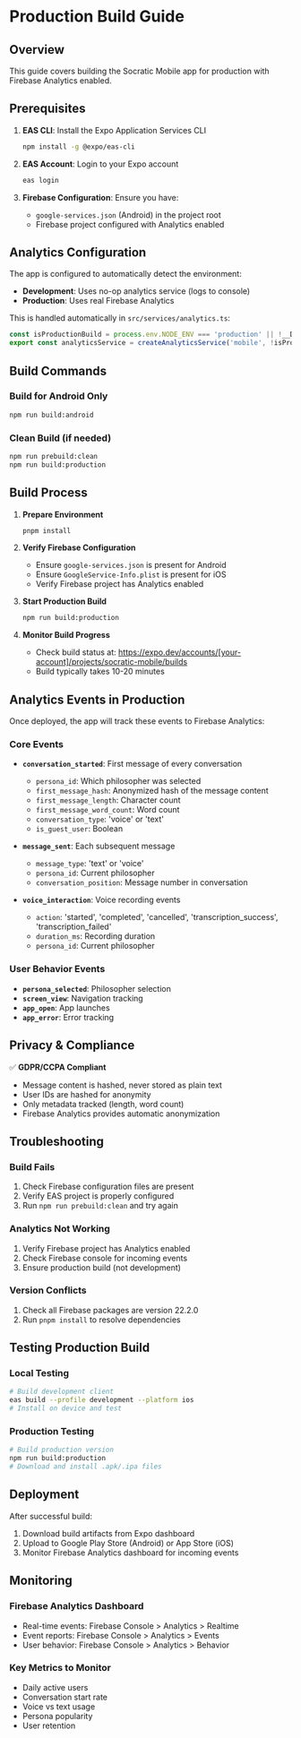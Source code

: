 # Production Build Guide

## Overview

This guide covers building the Socratic Mobile app for production with Firebase Analytics enabled.

## Prerequisites

1. **EAS CLI**: Install the Expo Application Services CLI
   ```bash
   npm install -g @expo/eas-cli
   ```

2. **EAS Account**: Login to your Expo account
   ```bash
   eas login
   ```

3. **Firebase Configuration**: Ensure you have:
   - `google-services.json` (Android) in the project root
   - Firebase project configured with Analytics enabled

## Analytics Configuration

The app is configured to automatically detect the environment:
- **Development**: Uses no-op analytics service (logs to console)
- **Production**: Uses real Firebase Analytics

This is handled automatically in `src/services/analytics.ts`:
```typescript
const isProductionBuild = process.env.NODE_ENV === 'production' || !__DEV__;
export const analyticsService = createAnalyticsService('mobile', !isProductionBuild);
```

## Build Commands

### Build for Android Only
```bash
npm run build:android
```


### Clean Build (if needed)
```bash
npm run prebuild:clean
npm run build:production
```

## Build Process

1. **Prepare Environment**
   ```bash
   pnpm install
   ```

2. **Verify Firebase Configuration**
   - Ensure `google-services.json` is present for Android
   - Ensure `GoogleService-Info.plist` is present for iOS
   - Verify Firebase project has Analytics enabled

3. **Start Production Build**
   ```bash
   npm run build:production
   ```

4. **Monitor Build Progress**
   - Check build status at: https://expo.dev/accounts/[your-account]/projects/socratic-mobile/builds
   - Build typically takes 10-20 minutes

## Analytics Events in Production

Once deployed, the app will track these events to Firebase Analytics:

### Core Events
- **`conversation_started`**: First message of every conversation
  - `persona_id`: Which philosopher was selected
  - `first_message_hash`: Anonymized hash of the message content
  - `first_message_length`: Character count
  - `first_message_word_count`: Word count
  - `conversation_type`: 'voice' or 'text'
  - `is_guest_user`: Boolean

- **`message_sent`**: Each subsequent message
  - `message_type`: 'text' or 'voice'
  - `persona_id`: Current philosopher
  - `conversation_position`: Message number in conversation

- **`voice_interaction`**: Voice recording events
  - `action`: 'started', 'completed', 'cancelled', 'transcription_success', 'transcription_failed'
  - `duration_ms`: Recording duration
  - `persona_id`: Current philosopher

### User Behavior Events
- **`persona_selected`**: Philosopher selection
- **`screen_view`**: Navigation tracking
- **`app_open`**: App launches
- **`app_error`**: Error tracking

## Privacy & Compliance

✅ **GDPR/CCPA Compliant**
- Message content is hashed, never stored as plain text
- User IDs are hashed for anonymity
- Only metadata tracked (length, word count)
- Firebase Analytics provides automatic anonymization

## Troubleshooting

### Build Fails
1. Check Firebase configuration files are present
2. Verify EAS project is properly configured
3. Run `npm run prebuild:clean` and try again

### Analytics Not Working
1. Verify Firebase project has Analytics enabled
2. Check Firebase console for incoming events
3. Ensure production build (not development)

### Version Conflicts
1. Check all Firebase packages are version 22.2.0
2. Run `pnpm install` to resolve dependencies

## Testing Production Build

### Local Testing
```bash
# Build development client
eas build --profile development --platform ios
# Install on device and test
```

### Production Testing
```bash
# Build production version
npm run build:production
# Download and install .apk/.ipa files
```

## Deployment

After successful build:
1. Download build artifacts from Expo dashboard
2. Upload to Google Play Store (Android) or App Store (iOS)
3. Monitor Firebase Analytics dashboard for incoming events

## Monitoring

### Firebase Analytics Dashboard
- Real-time events: Firebase Console > Analytics > Realtime
- Event reports: Firebase Console > Analytics > Events
- User behavior: Firebase Console > Analytics > Behavior

### Key Metrics to Monitor
- Daily active users
- Conversation start rate
- Voice vs text usage
- Persona popularity
- User retention 